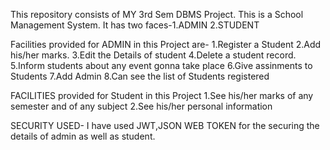 This repository consists of MY 3rd Sem DBMS Project.
This is a School Management System.
It has two faces-1.ADMIN  2.STUDENT

Facilities provided for ADMIN in this Project are-
1.Register a Student
2.Add his/her marks.
3.Edit the Details of student
4.Delete a student record.
5.Inform students about any event gonna take place
6.Give assinments to Students
7.Add Admin
8.Can see the list of Students registered

FACILITIES provided for Student in this Project
1.See his/her marks of any semester and of any subject
2.See his/her personal information

SECURITY USED-
I have used JWT,JSON WEB TOKEN for the securing the details of admin as well as student.
